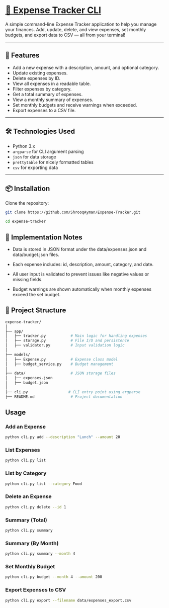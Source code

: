  # <a href="https://roadmap.sh/projects/expense-tracker">🧾 Expense Tracker CLI </a>

A simple command-line Expense Tracker application to help you manage your finances. Add, update, delete, and view expenses, set monthly budgets, and export data to CSV — all from your terminal!

---

## 🚀 Features

- Add a new expense with a description, amount, and optional category.
- Update existing expenses.
- Delete expenses by ID.
- View all expenses in a readable table.
- Filter expenses by category.
- Get a total summary of expenses.
- View a monthly summary of expenses.
- Set monthly budgets and receive warnings when exceeded.
- Export expenses to a CSV file.

---

## 🛠️ Technologies Used

- Python 3.x
- `argparse` for CLI argument parsing
- `json` for data storage
- `prettytable` for nicely formatted tables
- `csv` for exporting data

---

## 📦 Installation
Clone the repository:

   ```bash
   git clone https://github.com/ShrooqAyman/Expense-Tracker.git
   ```
   ```bash
   cd expense-tracker
   ```
## 🧠 Implementation Notes
- Data is stored in JSON format under the data/expenses.json and data/budget.json files.

- Each expense includes: id, description, amount, category, and date.

- All user input is validated to prevent issues like negative values or missing fields.

- Budget warnings are shown automatically when monthly expenses exceed the set budget.

## 📁 Project Structure

```bash
expense-tracker/
│
├── app/
│   ├── tracker.py           # Main logic for handling expenses
│   ├── storage.py           # File I/O and persistence
│   ├── validator.py         # Input validation logic
│
├── models/
│   ├── Expense.py           # Expense class model
│   ├── budget_service.py    # Budget management
│
├── data/                    # JSON storage files
│   ├── expenses.json
│   ├── budget.json
│
├── cli.py                  # CLI entry point using argparse
├── README.md                # Project documentation
```
## Usage
### Add an Expense
```bash
python cli.py add --description "Lunch" --amount 20
```
### List Expenses
```bash
python cli.py list
```
### List by Category
```bash
python cli.py list --category Food
```
### Delete an Expense
```bash
python cli.py delete --id 1
```
### Summary (Total)
```bash
python cli.py summary
```
### Summary (By Month)
```bash
python cli.py summary --month 4
```
### Set Monthly Budget
```bash
python cli.py budget --month 4 --amount 200
```
### Export Expenses to CSV
```bash
python cli.py export --filename data/expenses_export.csv
```
